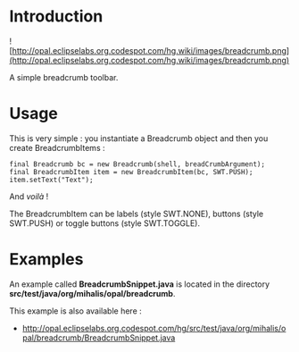 # Introduction #

![http://opal.eclipselabs.org.codespot.com/hg.wiki/images/breadcrumb.png](http://opal.eclipselabs.org.codespot.com/hg.wiki/images/breadcrumb.png)

A simple breadcrumb toolbar.

# Usage #

This is very simple : you instantiate a Breadcrumb object and then you create BreadcrumbItems :

```
final Breadcrumb bc = new Breadcrumb(shell, breadCrumbArgument);
final BreadcrumbItem item = new BreadcrumbItem(bc, SWT.PUSH);
item.setText("Text");
```

And _voilà_ !

The BreadcrumbItem can be labels (style SWT.NONE), buttons (style SWT.PUSH) or toggle buttons (style SWT.TOGGLE).

# Examples #

An example called **BreadcrumbSnippet.java** is located in the directory **src/test/java/org/mihalis/opal/breadcrumb**.

This example is also available here :
  * http://opal.eclipselabs.org.codespot.com/hg/src/test/java/org/mihalis/opal/breadcrumb/BreadcrumbSnippet.java
